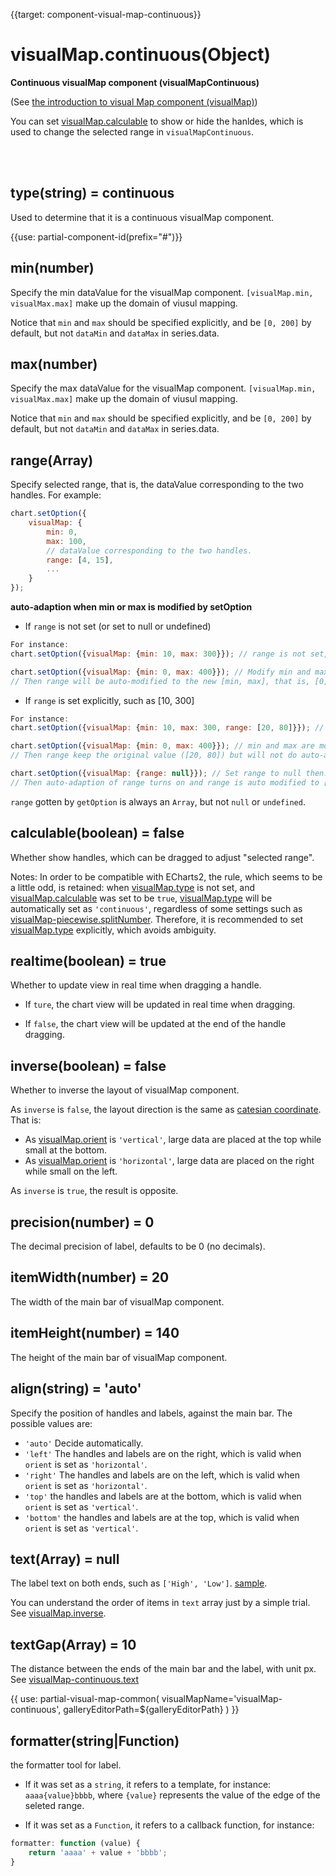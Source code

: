 
{{target: component-visual-map-continuous}}

# visualMap.continuous(Object)

**Continuous visualMap component (visualMapContinuous)**

 (See [the introduction to visual Map component (visualMap)](~visualMap))

You can set [visualMap.calculable](~visualMap.calculable) to show or hide the hanldes, which is used to change the selected range in `visualMapContinuous`.

<br>
<br>


## type(string) = continuous

Used to determine that it is a continuous visualMap component.


{{use: partial-component-id(prefix="#")}}

## min(number)

Specify the min dataValue for the visualMap component. `[visualMap.min, visualMax.max]` make up the domain of viusul mapping.

Notice that `min` and `max` should be specified explicitly, and be `[0, 200]` by default, but not `dataMin` and `dataMax` in series.data.


## max(number)

Specify the max dataValue for the visualMap component. `[visualMap.min, visualMax.max]` make up the domain of viusul mapping.

Notice that `min` and `max` should be specified explicitly, and be `[0, 200]` by default, but not `dataMin` and `dataMax` in series.data.


## range(Array)

Specify selected range, that is, the dataValue corresponding to the two handles. For example:

```javascript
chart.setOption({
    visualMap: {
        min: 0,
        max: 100,
        // dataValue corresponding to the two handles.
        range: [4, 15],
        ...
    }
});
```

**auto-adaption when min or max is modified by setOption**

+ If `range` is not set (or set to null or undefined)

```javascript
For instance:
chart.setOption({visualMap: {min: 10, max: 300}}); // range is not set, then range is [min, max] by default, that is, [10, 300]。

chart.setOption({visualMap: {min: 0, max: 400}}); // Modify min and max using setOption again.
// Then range will be auto-modified to the new [min, max], that is, [0, 400].
```

+ If `range` is set explicitly, such as [10, 300]

```javascript
For instance:
chart.setOption({visualMap: {min: 10, max: 300, range: [20, 80]}}); // range is set to [20, 80].

chart.setOption({visualMap: {min: 0, max: 400}}); // min and max are modifies using setOption.
// Then range keep the original value ([20, 80]) but will not do auto-adaption。

chart.setOption({visualMap: {range: null}}); // Set range to null then.
// Then auto-adaption of range turns on and range is auto modified to [min, max], that is, [0, 400].

```

`range` gotten by `getOption` is always an `Array`, but not `null` or `undefined`.




## calculable(boolean) = false

Whether show handles, which can be dragged to adjust "selected range".

Notes: In order to be compatible with ECharts2, the rule, which seems to be a little odd, is retained: when [visualMap.type](~visualMap.type) is not set, and [visualMap.calculable](~visualMap-continuous.calculable) was set to be `true`, [visualMap.type](~visualMap.type) will be automatically set as `'continuous'`, regardless of some settings such as [visualMap-piecewise.splitNumber](~visualMap-piecewise.splitNumber). Therefore, it is recommended to set [visualMap.type](~visualMap.type) explicitly, which avoids ambiguity.


## realtime(boolean) = true

Whether to update view in real time when dragging a handle.

+ If `ture`, the chart view will be updated in real time when dragging.

+ If `false`, the chart view will be updated at the end of the handle dragging.


## inverse(boolean) = false

Whether to inverse the layout of visualMap component.

As `inverse` is `false`, the layout direction is the same as [catesian coordinate](~grid). That is:

+ As [visualMap.orient](~visualMap.orient) is `'vertical'`, large data are placed at the top while small at the bottom.
+ As [visualMap.orient](~visualMap.orient) is `'horizontal'`,  large data are placed on the right while small on the left.

As `inverse` is `true`, the result is opposite.


## precision(number) = 0

The decimal precision of label, defaults to be 0 (no decimals).


## itemWidth(number) = 20

The width of the main bar of visualMap component.


## itemHeight(number) = 140

The height of the main bar of visualMap component.


## align(string) = 'auto'

Specify the position of handles and labels, against the main bar. The possible values are:

+ `'auto'` Decide automatically.
+ `'left'` The handles and labels are on the right, which is valid when `orient` is set as `'horizontal'`.
+ `'right'` The handles and labels are on the left, which is valid when `orient` is set as `'horizontal'`.
+ `'top'` the handles and labels are at the bottom, which is valid when `orient` is set as  `'vertical'`.
+ `'bottom'` the handles and labels are at the top, which is valid when `orient` is set as `'vertical'`.


## text(Array) = null

The label text on both ends, such as `['High', 'Low']`. [sample](${galleryEditorPath}doc-example/map-visualMap-continuous-text&edit=1&reset=1).

You can understand the order of items in `text` array just by a simple trial. See [visualMap.inverse](~visualMap.inverse).


## textGap(Array) = 10

The distance between the ends of the main bar and the label, with unit px. See [visualMap-continuous.text](~visualMap-continuous.text)


{{ use: partial-visual-map-common(
    visualMapName='visualMap-continuous',
    galleryEditorPath=${galleryEditorPath}
) }}



## formatter(string|Function)

the formatter tool for label.

+ If it was set as a `string`, it refers to a template, for instance: `aaaa{value}bbbb`, where `{value}` represents the value of the edge of the seleted range.

+ If it was set as a `Function`, it refers to a callback function, for instance:

```javascript
formatter: function (value) {
    return 'aaaa' + value + 'bbbb';
}
```

